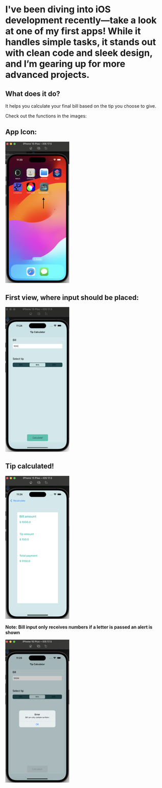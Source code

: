 # I've been diving into iOS development recently—take a look at one of my first apps! While it handles simple tasks, it stands out with clean code and sleek design, and I’m gearing up for more advanced projects.



## What does it do? 

It helps you calculate your final bill based on the tip you choose to give.

Check out the functions in the images:

## App Icon:

<img title="a title" src="img/start.png" width="200">

## First view, where input should be placed:

<img title="a title" src="img/billInput.png" width="200">

## Tip calculated!

<img title="a title" src="img/result.png" width="200">

**Note: Bill input only receives numbers if a letter is passed an alert is shown**

<img title="a title" src="img/alert.png" width="200">
